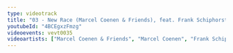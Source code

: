 ```yaml
---
type: videotrack
title: "03 - New Race (Marcel Coenen & Friends), feat. Frank Schiphorst"
youtubeId: "4BCEgxzFmzg"
videoevents: vevt0035
videoartists: ["Marcel Coenen & Friends", "Marcel Coenen", "Frank Schiphorst"]
---
```

